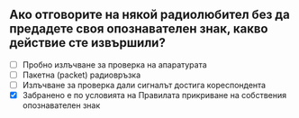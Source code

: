 ## Ако отговорите на някой радиолюбител без да предадете своя опознавателен знак, какво действие сте извършили?

<!-- Верният отговор е отбелязан с [X] -->

- [ ] Пробно излъчване за проверка на апаратурата
- [ ] Пакетна (packet) радиовръзка
- [ ] Излъчване за проверка дали сигналът достига кореспондента
- [X] Забранено е по условията на Правилата прикриване на собствения опознавателен знак
